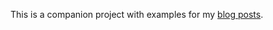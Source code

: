 This is a companion project with examples for my [blog posts](http://blog.agirei.com/categories/hexagonal.html).
